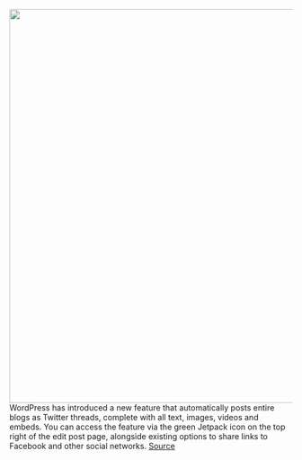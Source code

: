 <img src='https://cdn.vox-cdn.com/thumbor/qn0DzQ3lOwgzNesNL3nlIf8lQlw=/0x0:2116x1190/1200x800/filters:focal(789x371:1127x709)/cdn.vox-cdn.com/uploads/chorus_image/image/67628446/wordpress.0.jpg' width='700px' /><br/>
WordPress has introduced a new feature that automatically posts entire blogs as Twitter threads, complete with all text, images, videos and embeds. You can access the feature via the green Jetpack icon on the top right of the edit post page, alongside existing options to share links to Facebook and other social networks.
<a href='https://www.theverge.com/2020/10/14/21515567/wordpress-tool-twitter-thread-tweetstorm-automated-social-post-preview'> Source <a/>